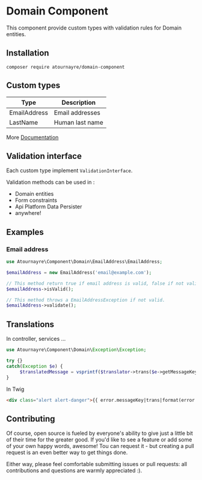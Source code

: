 # Domain Component

This component provide custom types with validation rules for Domain entities.

## Installation
```shell
composer require atournayre/domain-component
```

## Custom types
| Type | Description |
|---|---|
| EmailAddress | Email addresses |
| LastName | Human last name |

More [Documentation](doc/doc.md)

## Validation interface

Each custom type implement ``ValidationInterface``.

Validation methods can be used in :
* Domain entities
* Form constraints
* Api Platform Data Persister
* anywhere!

## Examples

### Email address
```php
use Atournayre\Component\Domain\EmailAddress\EmailAddress;

$emailAddress = new EmailAddress('email@example.com');

// This method return true if email address is valid, false if not valid.
$emailAddress->isValid();

// This method throws a EmailAddressException if not valid. 
$emailAddress->validate();
```

## Translations

In controller, services ...
```php
use Atournayre\Component\Domain\Exception\Exception;

try {}
catch(Exception $e) {
     $translatedMessage = vsprintf($translator->trans($e->getMessageKey()), $e->getMessageData()));
}
```

In Twig
```html
<div class="alert alert-danger">{{ error.messageKey|trans|format(error.messageData) }}</div>
```


## Contributing

Of course, open source is fueled by everyone's ability to give just a little bit of their time for the greater good. If you'd like to see a feature or add some of your own happy words, awesome! Tou can request it - but creating a pull request is an even better way to get things done.

Either way, please feel comfortable submitting issues or pull requests: all contributions and questions are warmly appreciated :).